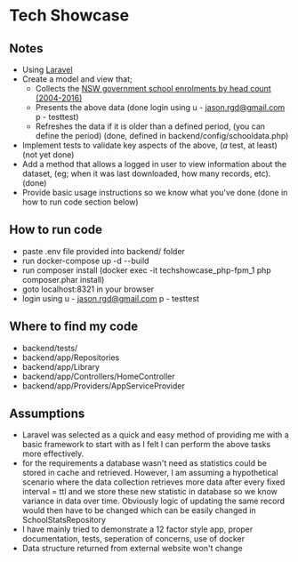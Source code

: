 # Tech Showcase

## Notes

* Using [Laravel](https://github.com/laravel/laravel)
* Create a model and view that;
   * Collects the [NSW government school enrolments by head count (2004-2016)](https://data.cese.nsw.gov.au/data/dataset/nsw-government-school-enrolments-by-head-count)
   * Presents the above data (done login using u - jason.rgd@gmail.com p - testtest)
   * Refreshes the data if it is older than a defined period, (you can define the period) (done, defined in backend/config/schooldata.php)
* Implement tests to validate key aspects of the above, (_a_ test, at least) (not yet done)
* Add a method that allows a logged in user to view information about the dataset, (eg; when it was last downloaded, how many records, etc). (done)
* Provide basic usage instructions so we know what you've done (done in how to run code section below)

## How to run code
* paste .env file provided into backend/ folder
* run docker-compose up -d --build 
* run composer install (docker exec -it techshowcase_php-fpm_1 php composer.phar install)
* goto localhost:8321 in your browser
* login using  u - jason.rgd@gmail.com p - testtest

## Where to find my code 
* backend/tests/
* backend/app/Repositories
* backend/app/Library
* backend/app/Controllers/HomeController
* backend/app/Providers/AppServiceProvider

## Assumptions

* Laravel was selected as a quick and easy method of providing me with a basic framework to start with as I felt I can perform the above tasks more effectively.
* for the requirements a database wasn't need as statistics could be stored in cache and retrieved. However, I am assuming a hypothetical scenario
  where the data collection retrieves more data after every fixed interval = ttl and we store these new statistic in database so we know variance in data over time.
  Obviously logic of updating the same record would then have to be changed which can be easily changed in SchoolStatsRepository
* I have mainly tried to demonstrate a 12 factor style app, proper documentation, tests, seperation of concerns, use of docker
* Data structure returned from external website won't change

